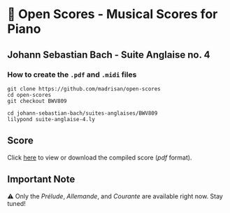 # :musical_score: Open Scores - Musical Scores for Piano

## Johann Sebastian Bach - Suite Anglaise no. 4

### How to create the `.pdf` and `.midi` files

    git clone https://github.com/madrisan/open-scores
    cd open-scores
    git checkout BWV809
    
    cd johann-sebastian-bach/suites-anglaises/BWV809
    lilypond suite-anglaise-4.ly

## Score

Click
[here](https://github.com/madrisan/open-scores/blob/main/scores/JS-Bach-BWV809-Suite-Anglaise-4.pdf)
to view or download the compiled score (*pdf* format).

## Important Note

:warning: Only the *Prélude*, *Allemande*, and *Courante* are available right now. Stay tuned!
